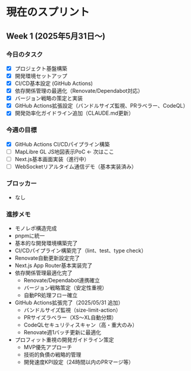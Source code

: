 # 現在のスプリント

## Week 1 (2025年5月31日〜)

### 今日のタスク

- [x] プロジェクト基盤構築
- [x] 開発環境セットアップ
- [x] CI/CD基本設定 (GitHub Actions)
- [x] 依存関係管理の最適化（Renovate/Dependabot対応）
- [x] バージョン戦略の策定と実装
- [x] GitHub Actions拡張設定（バンドルサイズ監視、PRラベラー、CodeQL）
- [x] 開発効率化ガイドライン追加（CLAUDE.md更新）

### 今週の目標

- [x] GitHub Actions CI/CDパイプライン構築
- [ ] MapLibre GL JS地図表示PoC ← 次はここ
- [ ] Next.js基本画面実装（進行中）
- [ ] WebSocketリアルタイム通信デモ（基本実装済み）

### ブロッカー

- なし

### 進捗メモ

- モノレポ構造完成
- pnpmに統一
- 基本的な開発環境構築完了
- CI/CDパイプライン構築完了（lint、test、type check）
- Renovate自動更新設定完了
- Next.js App Router基本実装完了
- 依存関係管理最適化完了
  - Renovate/Dependabot連携確立
  - バージョン戦略策定（安定性重視）
  - 自動PR処理フロー確立
- GitHub Actions拡張完了（2025/05/31 追加）
  - バンドルサイズ監視（size-limit-action）
  - PRサイズラベラー（XS〜XL自動分類）
  - CodeQLセキュリティスキャン（高・重大のみ）
  - Renovate週1バッチ更新に最適化
- プロフィット重視の開発ガイドライン策定
  - MVP優先アプローチ
  - 技術的負債の戦略的管理
  - 開発速度KPI設定（24時間以内のPRマージ等）
